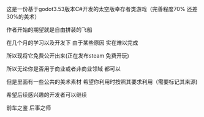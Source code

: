 这是一份基于godot3.53版本C#开发的太空版幸存者类游戏（完善程度70% 还差30%的美术） 

作者开始的期望就是自由拼装的飞船

在几个月的学习以及开发下 由于某些原因 实在难以完成

所以现将它免费公开出来(正在发布steam 免费开玩)

所以无论你是否用于商业或者非商业领域 都可以

但是里面有一些公共的美术素材 希望你利用时按照其要求利用（需要标记其来源)

希望后续感兴趣的开发者可以继续

前车之鉴 后事之师
